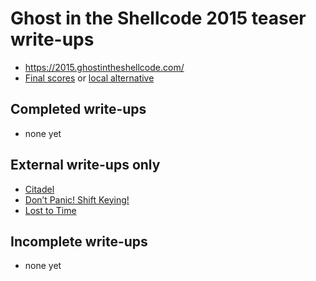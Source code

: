 # Ghost in the Shellcode 2015 teaser write-ups

* <https://2015.ghostintheshellcode.com/>
* [Final scores](https://2015.ghostintheshellcode.com/final_scores.txt) or [local alternative](scoreboard.txt)

## Completed write-ups

* none yet

## External write-ups only

* [Citadel](citadel)
* [Don’t Panic! Shift Keying!](dont-panic-shift-keying)
* [Lost to Time](lost-to-time)

## Incomplete write-ups

* none yet
